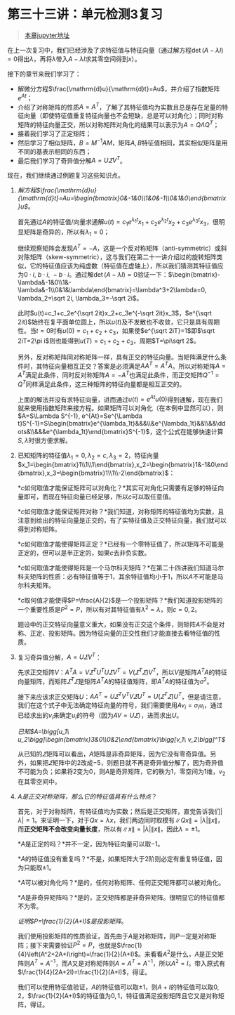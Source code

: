# 第三十三讲：单元检测3复习

> [本章jupyter地址](https://github.com/Nicolas-gaofeng/Salute_Math/blob/main/jupyter/chapter33.ipynb)

在上一次复习中，我们已经涉及了求特征值与特征向量（通过解方程$\det(A-\lambda I)=0$得出$\lambda$，再将$\lambda$带入$A-\lambda I$求其零空间得到$x$）。

接下的章节来我们学习了：

* 解微分方程$\frac{\mathrm{d}u}{\mathrm{d}t}=Au$，并介绍了指数矩阵$e^{At}$；
* 介绍了对称矩阵的性质$A=A^T$，了解了其特征值均为实数且总是存在足量的特征向量（即使特征值重复特征向量也不会短缺，总是可以对角化）；同时对称矩阵的特征向量正交，所以对称矩阵对角化的结果可以表示为$A=Q\Lambda Q^T$；
* 接着我们学习了正定矩阵；
* 然后学习了相似矩阵，$B=M^{-1}AM$，矩阵$A,B$特征值相同，其实相似矩阵是用不同的基表示相同的东西；
* 最后我们学习了奇异值分解$A=U\varSigma V^T$。

现在，我们继续通过例题复习这些知识点。

1. *解方程$\frac{\mathrm{d}u}{\mathrm{d}t}=Au=\begin{bmatrix}0&-1&0\\1&0&-1\\0&1&0\end{bmatrix}u$*。

    首先通过$A$的特征值/向量求通解$u(t)=c_1e^{\lambda_1t}x_1+c_2e^{\lambda_2t}x_2+c_3e^{\lambda_3t}x_3$，很明显矩阵是奇异的，所以有$\lambda_1=0$；
    
    继续观察矩阵会发现$A^T=-A$，这是一个反对称矩阵（anti-symmetric）或斜对陈矩阵（skew-symmetric），这与我们在第二十一讲介绍过的旋转矩阵类似，它的特征值应该为纯虚数（特征值在虚轴上），所以我们猜测其特征值应为$0\cdot i,\ b\cdot i,\ -b\cdot i$。通过解$\det(A-\lambda I)=0$验证一下：$\begin{bmatrix}-\lambda&-1&0\\1&-\lambda&-1\\0&1&\lambda\end{bmatrix}=\lambda^3+2\lambda=0, \lambda_2=\sqrt 2i, \lambda_3=-\sqrt 2i$。
    
    此时$u(t)=c_1+c_2e^{\sqrt 2it}x_2+c_3e^{-\sqrt 2it}x_3$，$e^{\sqrt 2it}$始终在复平面单位圆上，所以$u(t)$及不发散也不收敛，它只是具有周期性。当$t=0$时有$u(0)=c_1+c_2+c_3$，如果使$e^{\sqrt 2iT}=1$即$\sqrt 2iT=2\pi i$则也能得到$u(T)=c_1+c_2+c_3$，周期$T=\pi\sqrt 2$。
    
    另外，反对称矩阵同对称矩阵一样，具有正交的特征向量。当矩阵满足什么条件时，其特征向量相互正交？答案是必须满足$AA^T=A^TA$。所以对称矩阵$A=A^T$满足此条件，同时反对称矩阵$A=-A^T$也满足此条件，而正交矩阵$Q^{-1}=Q^T$同样满足此条件，这三种矩阵的特征向量都是相互正交的。
    
    上面的解法并没有求特征向量，进而通过$u(t)=e^{At}u(0)$得到通解，现在我们就来使用指数矩阵来接方程。如果矩阵可以对角化（在本例中显然可以），则$A=S\Lambda S^{-1}, e^{At}=Se^{\Lambda t}S^{-1}=S\begin{bmatrix}e^{\lambda_1t}&&&\\&e^{\lambda_1t}&&\\&&\ddots&\\&&&e^{\lambda_1t}\end{bmatrix}S^{-1}$，这个公式在能够快速计算$S,\lambda$时很方便求解。

2. 已知矩阵的特征值$\lambda_1=0,\lambda_2=c,\lambda_3=2$，特征向量$x_1=\begin{bmatrix}1\\1\\1\end{bmatrix},x_2=\begin{bmatrix}1&-1&0\end{bmatrix},x_3=\begin{bmatrix}1\\1\\-2\end{bmatrix}$：
   
    *$c$如何取值才能保证矩阵可以对角化？*其实可对角化只需要有足够的特征向量即可，而现在特征向量已经足够，所以$c$可以取任意值。
    
    *$c$如何取值才能保证矩阵对称？*我们知道，对称矩阵的特征值均为实数，且注意到给出的特征向量是正交的，有了实特征值及正交特征向量，我们就可以得到对称矩阵。
    
    *$c$如何取值才能使得矩阵正定？*已经有一个零特征值了，所以矩阵不可能是正定的，但可以是半正定的，如果$c$去非负实数。
    
    *$c$如何取值才能使得矩阵是一个马尔科夫矩阵？*在第二十四讲我们知道马尔科夫矩阵的性质：必有特征值等于$1$，其余特征值均小于$1$，所以$A$不可能是马尔科夫矩阵。
    
    *$c$取何值才能使得$P=\frac{A}{2}$是一个投影矩阵？*我们知道投影矩阵的一个重要性质是$P^2=P$，所以有对其特征值有$\lambda^2=\lambda$，则$c=0,2$。
    
    题设中的正交特征向量意义重大，如果没有正交这个条件，则矩阵$A$不会是对称、正定、投影矩阵。因为特征向量的正交性我们才能直接去看特征值的性质。

3. 复习奇异值分解，$A=U\varSigma V^T$：

    先求正交矩阵$V$：$A^TA=V\varSigma^TU^TU\varSigma V^T=V\left(\varSigma^T\varSigma\right)V^T$，所以$V$是矩阵$A^TA$的特征向量矩阵，而矩阵$\varSigma^T\varSigma$是矩阵$A^TA$的特征值矩阵，即$A^TA$的特征值为$\sigma^2$。
    
    接下来应该求正交矩阵$U$：$AA^T=U\varSigma^TV^TV\varSigma U^T=U\left(\varSigma^T\varSigma\right)U^T$，但是请注意，我们在这个式子中无法确定特征向量的符号，我们需要使用$Av_i=\sigma_iu_i$，通过已经求出的$v_i$来确定$u_i$的符号（因为$AV=U\varSigma$），进而求出$U$。
    
    *已知$A=\bigg[u_1\ u_2\bigg]\begin{bmatrix}3&0\\0&2\end{bmatrix}\bigg[v_1\ v_2\bigg]^T$*
    
    从已知的$\varSigma$矩阵可以看出，$A$矩阵是非奇异矩阵，因为它没有零奇异值。另外，如果把$\varSigma$矩阵中的$2$改成$-5$，则题目就不再是奇异值分解了，因为奇异值不可能为负；如果将$2$变为$0$，则$A$是奇异矩阵，它的秩为$1$，零空间为$1$维，$v_2$在其零空间中。

4. *$A$是正交对称矩阵，那么它的特征值具有什么特点*？

    首先，对于对称矩阵，有特征值均为实数；然后是正交矩阵，直觉告诉我们$|\lambda|=1$。来证明一下，对于$Qx=\lambda x$，我们两边同时取模有$\|Qx\|=|\lambda|\|x\|$，而**正交矩阵不会改变向量长度**，所以有$\|x\|=|\lambda|\|x\|$，因此$\lambda=\pm1$。
    
    *$A$是正定的吗？*并不一定，因为特征向量可以取$-1$。
    
    *$A$的特征值没有重复吗？*不是，如果矩阵大于$2$阶则必定有重复特征值，因为只能取$\pm1$。
    
    *$A$可以被对角化吗？*是的，任何对称矩阵、任何正交矩阵都可以被对角化。
    
    *$A$是非奇异矩阵吗？*是的，正交矩阵都是非奇异矩阵。很明显它的特征值都不为零。
    
    *证明$P=\frac{1}{2}(A+I)$是投影矩阵*。
    
    我们使用投影矩阵的性质验证，首先由于$A$是对称矩阵，则$P$一定是对称矩阵；接下来需要验证$P^2=P$，也就是$\frac{1}{4}\left(A^2+2A+I\right)=\frac{1}{2}(A+I)$。来看看$A^2$是什么，$A$是正交矩阵则$A^T=A^{-1}$，而$A$又是对称矩阵则$A=A^T=A^{-1}$，所以$A^2=I$。带入原式有$\frac{1}{4}(2A+2I)=\frac{1}{2}(A+I)$，得证。
    
    我们可以使用特征值验证，$A$的特征值可以取$\pm1$，则$A+I$的特征值可以取$0,2$，$\frac{1}{2}(A+I)$的特征值为$0,1$，特征值满足投影矩阵且它又是对称矩阵，得证。
